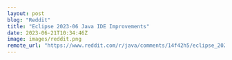 ```yaml
---
layout: post
blog: "Reddit"
title: "Eclipse 2023-06 Java IDE Improvements"
date: 2023-06-21T10:34:46Z
image: images/reddit.png
remote_url: "https://www.reddit.com/r/java/comments/14f42h5/eclipse_202306_java_ide_improvements/"
---
```

